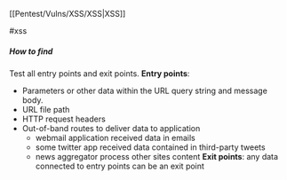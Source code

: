 [[Pentest/Vulns/XSS/XSS|XSS]]

#xss
##### How to find
Test all entry points and exit points.
**Entry points**:
* Parameters or other data within the URL query string and message body. 
* URL file path
* HTTP request headers
* Out-of-band routes to deliver data to application
	* webmail application received data in emails
	* some twitter app received data contained in third-party tweets
	* news aggregator process other sites content
**Exit points**:
any data connected to entry points can be an exit point


